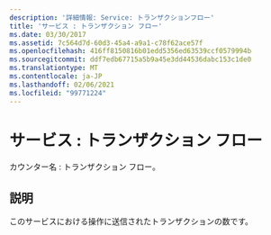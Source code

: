 ```yaml
---
description: '詳細情報: Service: トランザクションフロー'
title: 'サービス : トランザクション フロー'
ms.date: 03/30/2017
ms.assetid: 7c564d7d-60d3-45a4-a9a1-c78f62ace57f
ms.openlocfilehash: 416ff8150816b01edd5356ed63539ccf0579994b
ms.sourcegitcommit: ddf7edb67715a5b9a45e3dd44536dabc153c1de0
ms.translationtype: MT
ms.contentlocale: ja-JP
ms.lasthandoff: 02/06/2021
ms.locfileid: "99771224"
---
```

# <a name="service-transactions-flowed"></a>サービス : トランザクション フロー

カウンター名 : トランザクション フロー。  
  
## <a name="description"></a>説明  

 このサービスにおける操作に送信されたトランザクションの数です。
